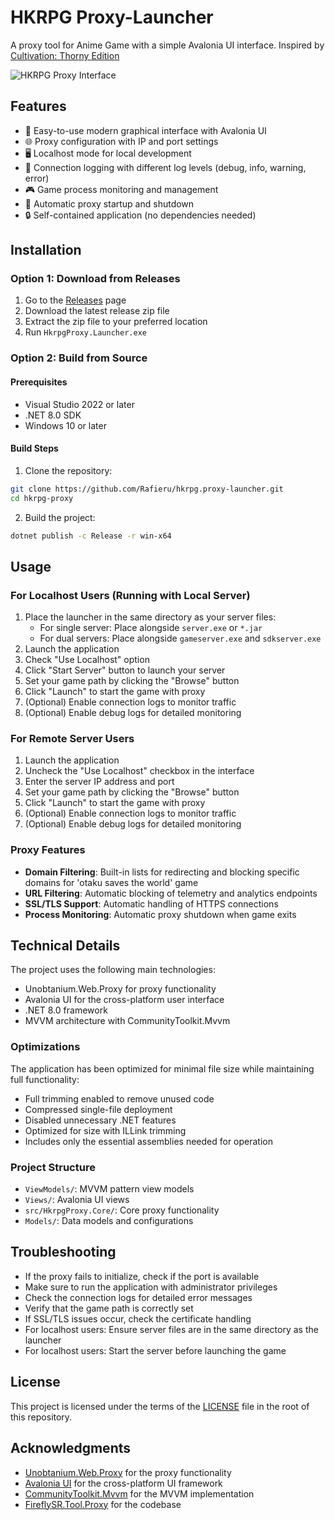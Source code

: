 # HKRPG Proxy-Launcher

A proxy tool for Anime Game with a simple Avalonia UI interface. Inspired by [Cultivation: Thorny Edition](https://github.com/Grasscutters/Cultivation)

![HKRPG Proxy Interface](https://i.imgur.com/LhvhkuO.png)

## Features

- 🔧 Easy-to-use modern graphical interface with Avalonia UI
- 🌐 Proxy configuration with IP and port settings
- 🖥️ Localhost mode for local development
- 📜 Connection logging with different log levels (debug, info, warning, error)
- 🎮 Game process monitoring and management
- 🚀 Automatic proxy startup and shutdown
- 🔒 Self-contained application (no dependencies needed)

## Installation

### Option 1: Download from Releases

1. Go to the [Releases](https://github.com/Rafieru/hkrpg.proxy-launcher/releases) page
2. Download the latest release zip file
3. Extract the zip file to your preferred location
4. Run `HkrpgProxy.Launcher.exe`

### Option 2: Build from Source

#### Prerequisites

- Visual Studio 2022 or later
- .NET 8.0 SDK
- Windows 10 or later

#### Build Steps

1. Clone the repository:
```bash
git clone https://github.com/Rafieru/hkrpg.proxy-launcher.git
cd hkrpg-proxy
```

2. Build the project:
```bash
dotnet publish -c Release -r win-x64
```

## Usage

### For Localhost Users (Running with Local Server)

1. Place the launcher in the same directory as your server files:
   - For single server: Place alongside `server.exe` or `*.jar`
   - For dual servers: Place alongside `gameserver.exe` and `sdkserver.exe`
2. Launch the application
3. Check "Use Localhost" option
4. Click "Start Server" button to launch your server
5. Set your game path by clicking the "Browse" button
6. Click "Launch" to start the game with proxy
7. (Optional) Enable connection logs to monitor traffic
8. (Optional) Enable debug logs for detailed monitoring

### For Remote Server Users

1. Launch the application
2. Uncheck the "Use Localhost" checkbox in the interface
3. Enter the server IP address and port
4. Set your game path by clicking the "Browse" button
5. Click "Launch" to start the game with proxy
6. (Optional) Enable connection logs to monitor traffic
7. (Optional) Enable debug logs for detailed monitoring

### Proxy Features

- **Domain Filtering**: Built-in lists for redirecting and blocking specific domains for 'otaku saves the world' game
- **URL Filtering**: Automatic blocking of telemetry and analytics endpoints
- **SSL/TLS Support**: Automatic handling of HTTPS connections
- **Process Monitoring**: Automatic proxy shutdown when game exits

## Technical Details

The project uses the following main technologies:
- Unobtanium.Web.Proxy for proxy functionality
- Avalonia UI for the cross-platform user interface
- .NET 8.0 framework
- MVVM architecture with CommunityToolkit.Mvvm

### Optimizations

The application has been optimized for minimal file size while maintaining full functionality:
- Full trimming enabled to remove unused code
- Compressed single-file deployment
- Disabled unnecessary .NET features
- Optimized for size with ILLink trimming
- Includes only the essential assemblies needed for operation

### Project Structure

- `ViewModels/`: MVVM pattern view models
- `Views/`: Avalonia UI views
- `src/HkrpgProxy.Core/`: Core proxy functionality
- `Models/`: Data models and configurations

## Troubleshooting

- If the proxy fails to initialize, check if the port is available
- Make sure to run the application with administrator privileges
- Check the connection logs for detailed error messages
- Verify that the game path is correctly set
- If SSL/TLS issues occur, check the certificate handling
- For localhost users: Ensure server files are in the same directory as the launcher
- For localhost users: Start the server before launching the game

## License

This project is licensed under the terms of the [LICENSE](LICENSE) file in the root of this repository.

## Acknowledgments

- [Unobtanium.Web.Proxy](https://github.com/svrooij/Unobtanium.Web.Proxy) for the proxy functionality
- [Avalonia UI](https://avaloniaui.net/) for the cross-platform UI framework
- [CommunityToolkit.Mvvm](https://github.com/CommunityToolkit/dotnet) for the MVVM implementation
- [FireflySR.Tool.Proxy](https://git.xeondev.com/YYHEggEgg/FireflySR.Tool.Proxy) for the codebase
